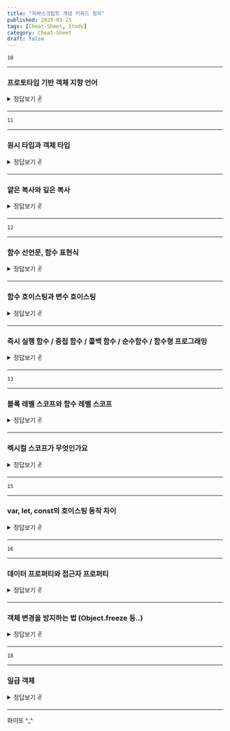 ```yaml
---
title: "자바스크립트 개념 키워드 정리"
published: 2025-03-25
tags: [Cheat-Sheet, Study]
category: Cheat-Sheet
draft: false
---
```


`10`

---
### 프로토타입 기반 객체 지향 언어
 <details>
<summary>정답보기 ✌️ </summary>
클래스 기반 객체지향 언어와 다르게 자바스크립트는 프로토타입 기반 객체 지향 언어다.
클래스 기반 객체지향 언어는 클래스를 기반으로 인스턴스를 생성하지만 자바스크립트는 프로토타입 기반이라 더 다양한 방법으로 객체를  생성할 수 있다.

프로토타입 기반 객체지향 언어는 클래스 없이 객체를 직접 생성하고, 다른 객체를 프로토타입으로 상속받아 확장하는 방식을 따른다. 자바스크립트에서는 모든 객체가 `[[Prototype]]` 내부 슬롯을 가지며, 이를 통해 다른 객체의 속성을 상속받을 수 있다. 이를 **프로토타입 체인(Prototype Chain)** 이라고 하며, 객체가 특정 프로퍼티를 찾을 때 **자신에게 없으면 부모(프로토타입) 객체에서 탐색**하는 방식으로 동작한다.
<br/>
</details>

---

`11`

---
 ### 원시 타입과 객체 타입
  <details>
<summary>정답보기 ✌️</summary>

원시 타입(Primitive Type)은 값이 직접 저장되며 불변(immutable)한 데이터로, `string`, `number`, `boolean`, `null`, `undefined`, `symbol`, `bigint`가 있다. 

반면, 객체 타입(Object Type)은 **참조(reference)로 저장되며, 가변(mutable)한 특성을 가진다.** 객체, 배열, 함수 등이 이에 해당하며, 한 번 생성된 객체는 메모리 주소를 공유하므로 값 변경이 가능하다.

➕ 객체 타입의 프로퍼티로 원시 타입 값이 할당되면, 객체는 가변적(mutable)이므로 변경될 수 있다. 
그냥 원시 타입 변수의 경우 새로운 값을 할당하면 기존 값이 변경되는 것이 아니라, 새로운 메모리 공간이 생성되어 할당된다.
(원시값과 객체의 값 저장 동작 글 참고)
<br/>
</details>

---
 ### 얕은 복사와 깊은 복사
 <details>
<summary>정답보기 ✌️</summary>

얕은 복사(Shallow Copy)는 객체의 참조값만 복사하여 원본과 동일한 메모리 주소를 공유한다. `Object.assign()`, 전개 연산자(`...`) 등이 얕은 복사를 수행한다. 

깊은 복사(Deep Copy)는 객체 내부의 모든 속성을 새로운 메모리 공간에 복사하는 방식이며, `JSON.parse(JSON.stringify(obj))`, `structuredClone()` 등을 사용하면 원본과 완전히 독립적인 객체를 생성할 수 있다.
<br/>
</details>

---

`12`

---
### 함수 선언문, 함수 표현식
 <details>
<summary>정답보기 ✌️</summary>

함수 선언문(Function Declaration)은 `function func() {}` 형태이며, 
호이스팅 시 함수 전체가 메모리에 저장되어 선언 전에 호출할 수 있다. 

함수 표현식(Function Expression)은 `const func = function() {};`처럼 변수를 할당하는 방식이며, 
호이스팅 시 `undefined`가 할당되어 선언 전에 호출하면 오류가 발생한다.
<br/>
</details>

---
### 함수 호이스팅과 변수 호이스팅
  <details>
<summary>정답보기 ✌️</summary>

자바스크립트에서 함수 선언문은 선언과 동시에 메모리에 저장되므로, 선언 이전에도 호출할 수 있다(함수 호이스팅). 
반면, 변수 호이스팅은 선언만 위로 끌어올려지고, `var`는 `undefined`로 초기화되며, `let`과 `const`는 TDZ(Temporal Dead Zone)에 의해 초기화 전 접근하면 `ReferenceError`가 발생한다.
<br/>

</details>

---
###  즉시 실행 함수 / 중첩 함수 / 콜백 함수 / 순수함수 / 함수형 프로그래밍
 <details>
<summary>정답보기 ✌️</summary>

- 즉시 실행 함수(IIFE)는 선언과 동시에 실행되는 함수로, 전역 변수 오염을 방지한다. 
- 중첩 함수(Nested Function)는 다른 함수 내부에 정의된 함수이며, 클로저를 형성할 수 있다. 
- 콜백 함수(Callback Function)는 다른 함수의 인자로 전달되는 함수로, 비동기 처리와 이벤트 핸들링에서 많이 사용된다. 
- 순수 함수(Pure Function)는 외부 상태를 변경하지 않으며, 같은 입력에 대해 항상 같은 결과를 반환하는 함수다. 
- 함수형 프로그래밍(Functional Programming, FP)은 **순수 함수(Pure Function)와 불변성(Immutability)을 기반으로 하는 프로그래밍 패러다임**이다.  데이터를 변경하지 않고, **순수 함수**와 **고차 함수(Higher-Order Function)** 를 조합하여 로직을 구성하는 것이 핵심이다.

<br/>
</details>

---
`13`

---
### 블록 레벨 스코프와 함수 레벨 스코프
 <details>
<summary>정답보기 ✌️</summary>

블록 레벨 스코프(Block-Level Scope)는 `{}` 블록 내에서 선언된 변수만 유효하며, `let`, `const`가 이를 따른다. 
반면, 함수 레벨 스코프(Function-Level Scope)는 변수가 함수 내부에서만 유효한 스코프를 의미하며, `var`가 이에 해당한다. ES6 이후에는 블록 레벨 스코프를 가지는 `let`, `const`가 권장된다.

<br/>
</details>

---
### 렉시컬 스코프가 무엇인가요
<details>
<summary>정답보기 ✌️</summary>

렉시컬 스코프(Lexical Scope)는 함수가 선언된 위치를 기준으로 변수의 유효 범위(Scope)가 결정되는 방식을 의미한다. 
즉, 함수가 어디서 호출되었는지가 아니라, 어디서 선언되었는지가 중요하다. 

자바스크립트는 렉시컬 스코프를 따르므로, 함수 내부에서 변수를 찾을 때 자신의 스코프에서 먼저 찾고, 없으면 바깥(상위) 스코프에서 찾는다. 
이를 스코프 체인(Scope Chain) 이라고 한다.

<br/>
</details>


---
`15`

---

### var, let, const의 호이스팅 동작 차이
<details>
<summary>정답보기 ✌️</summary>

var, let, const 모두 호이스팅되지만, 선언과 초기화 단계에서 차이가 있다.  
var는 선언과 초기화가 동시에 진행되며, undefined로 초기화되기 때문에 선언 전에 접근해도 에러가 발생하지 않는다.

하지만 let과 const는 선언은 호이스팅되지만,  
초기화는 해당 코드에 도달했을 때 이루어지므로 TDZ(Temporal Dead Zone) 영역에 있게 된다.  
따라서 선언 전에 접근하면 ReferenceError가 발생한다.

<br/>
</details>


---
`16`

---
### 데이터 프로퍼티와 접근자 프로퍼티
<details>
<summary>정답보기 ✌️</summary>

자바스크립트 객체의 프로퍼티는 데이터 프로퍼티와 접근자 프로퍼티로 나뉜다.  
데이터 프로퍼티는 값을 직접 저장하며, `[[Value]]`, `[[Writable]]`, `[[Enumerable]]`, `[[Configurable]]`의 4가지 프로퍼티 어트리뷰트를 가진다.  
반면, 접근자 프로퍼티는 `getter/setter` 함수를 통해 값을 읽거나 설정하며, `[[Get]]`, `[[Set]]`, `[[Enumerable]]`, `[[Configurable]]`의 4가지 어트리뷰트를 가진다.  

즉, 데이터 프로퍼티는 값을 직접 저장하지만, 접근자 프로퍼티는 값을 가공하거나 제어할 수 있다.
`Object.getOwnPropertyDescriptor(obj, prop)`을 사용하면 특정 프로퍼티가 데이터 프로퍼티인지 접근자 프로퍼티인지 확인할 수 있다.

➕ 접근자 프로퍼티에서 set을 생략하면, 해당 프로퍼티는 "읽기 전용(Read-Only)"이 되며, 값을 변경하려 해도 무시되거나 strict mode에서는 TypeError가 발생할 수 있다.
<br/>
</details>

---

### 객체 변경을 방지하는 법 (Object.freeze 등..)
<details>
<summary>정답보기 ✌️</summary>

자바스크립트에서 객체 변경을 방지하는 방법으로 `Object.preventExtensions()`, `Object.seal()`, `Object.freeze()`가 있다.  
`Object.preventExtensions(obj)`는 **프로퍼티 추가를 금지**하지만, 삭제와 수정은 가능하다.  
`Object.seal(obj)`은 **프로퍼티 추가 및 삭제를 금지**하지만, 기존 값 수정은 가능하다.  
`Object.freeze(obj)`는 **프로퍼티 추가, 삭제, 수정 모두 금지**하여 **가장 강력한 불변 객체**를 만든다.  

하지만 이는 **얕은(shallow) 불변성만 적용되므로**, 중첩된 객체까지 동결하려면 `deepFreeze()`를 구현해야 한다.

<br/>
</details>


---
`18`

---
### 일급 객체
<details>
<summary>정답보기 ✌️</summary>

일급 객체(First-Class Object)란 변수를 할당, 함수의 인자로 전달, 반환값으로 사용할 수 있는 객체를 의미한다.  

자바스크립트에서 함수는 일급 객체이므로, 변수에 저장하거나 다른 함수에 전달 및 반환할 수 있다.  
이로 인해 고차 함수(Higher-Order Function)를 활용할 수 있으며, 고차 함수는 다른 함수를 인자로 받거나 반환하는 함수를 의미한다.  
또한, 클로저(Closure)를 이용해 함수가 실행된 후에도 외부 변수에 접근할 수 있도록 하여, 상태 유지 및 데이터 은닉이 가능하다.
즉, 자바스크립트의 함수가 일급 객체이기 때문에, 고차 함수, 클로저, 함수형 프로그래밍이 가능하다.

<br/>
</details>


---
화이또 ^_^
